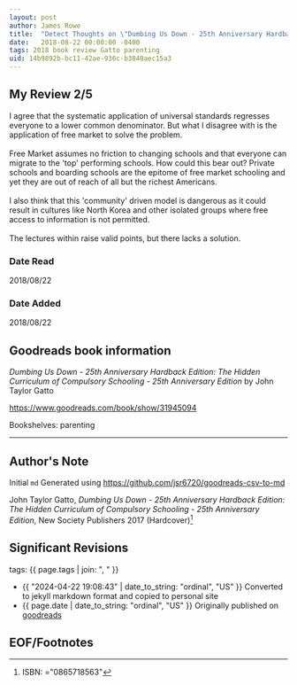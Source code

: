 ```yaml
---
layout: post
author: James Rowe
title:  "Detect Thoughts on \"Dumbing Us Down - 25th Anniversary Hardback Edition\""
date:   2018-08-22 00:00:00 -0400
tags: 2018 book review Gatto parenting
uid: 14b9892b-bc11-42ae-936c-b3840aec15a3
---
```




## My Review 2/5

I agree that the systematic application of universal standards regresses everyone to a lower common denominator. But what I disagree with is the application of free market to solve the problem.<br/><br/>Free Market assumes no friction to changing schools and that everyone can migrate to the 'top' performing schools. How could this bear out? Private schools and boarding schools are the epitome of free market schooling and yet they are out of reach of all but the richest Americans.<br/><br/>I also think that this 'community' driven model is dangerous as it could result in cultures like North Korea and other isolated groups where free access to information is not permitted.<br/><br/>The lectures within raise valid points, but there lacks a solution.

### Date Read
2018/08/22

### Date Added
2018/08/22

## Goodreads book information

*Dumbing Us Down - 25th Anniversary Hardback Edition: The Hidden Curriculum of Compulsory Schooling - 25th Anniversary Edition* by John Taylor Gatto

https://www.goodreads.com/book/show/31945094

Bookshelves: parenting

---

## Author's Note

Initial `md` Generated using https://github.com/jsr6720/goodreads-csv-to-md

John Taylor Gatto, *Dumbing Us Down - 25th Anniversary Hardback Edition: The Hidden Curriculum of Compulsory Schooling - 25th Anniversary Edition*,  New Society Publishers 2017 (Hardcover)[^1]

## Significant Revisions

tags: {{ page.tags | join: ", " }} <!-- todo move this somewhere -->

- {{ "2024-04-22 19:08:43" | date_to_string: "ordinal", "US" }} Converted to jekyll markdown format and copied to personal site
- {{ page.date | date_to_string: "ordinal", "US" }} Originally published on [goodreads](https://www.goodreads.com)

## EOF/Footnotes

[^1]: ISBN: ="0865718563"